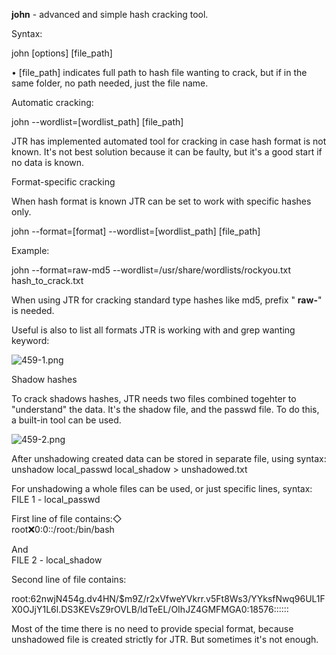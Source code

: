 


  
**john** - advanced and simple hash cracking tool.  
  
Syntax:  
  
 john [options] [file\_path]  
  
• [file\_path] indicates full path to hash file wanting to crack, but if in the same folder, no path needed, just the file name.  
  
  
Automatic cracking:  
  
 john --wordlist=[wordlist\_path] [file\_path]  
  
JTR has implemented automated tool for cracking in case hash format is not known. It's not best solution because it can be faulty, but it's a good start if no data is known.   
  
Format-specific cracking  
  
When hash format is known JTR can be set to work with specific hashes only.  
  
 john --format=[format] --wordlist=[wordlist\_path] [file\_path]  
  
Example:  
  
 john --format=raw-md5 --wordlist=/usr/share/wordlists/rockyou.txt hash\_to\_crack.txt  
  
  
When using JTR for cracking standard type hashes like md5, prefix " **raw-**" is needed.   
  
Useful is also to list all formats JTR is working with and grep wanting keyword:  
  
![459-1.png](459-1.png)  
  
Shadow hashes  
  
To crack shadows hashes, JTR needs two files combined togehter to "understand" the data. It's the shadow file, and the passwd file. To do this, a built-in tool can be used.  
  
![459-2.png](459-2.png)  
  
After unshadowing created data can be stored in separate file, using syntax:  
unshadow local\_passwd local\_shadow > unshadowed.txt  
  
  
For unshadowing a whole files can be used, or just specific lines, syntax:  
FILE 1 - local\_passwd  
  
  
First line of file contains:◇   
root:x:0:0::/root:/bin/bash  
  
  
And  
FILE 2 - local\_shadow  
  
  
Second line of file contains:  
  
 root:$6$2nwjN454g.dv4HN/$m9Z/r2xVfweYVkrr.v5Ft8Ws3/YYksfNwq96UL1FX0OJjY1L6l.DS3KEVsZ9rOVLB/ldTeEL/OIhJZ4GMFMGA0:18576::::::  
  
Most of the time there is no need to provide special format, because unshadowed file is created strictly for JTR. But sometimes it's not enough.  
  
  
  
  
  
  
  
  
  
  

